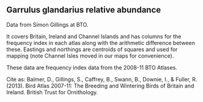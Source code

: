 ## Garrulus glandarius relative abundance

Data from Simon Gillings at BTO. 

 It covers Britain, Ireland and Channel Islands and has columns for the frequency index in each atlas along with the arithmetic difference between these. Eastings and northings are centroids of squares and used for mapping (note Channel Isles moved in our maps for convenience).
 
 These data are frequency index data from the 2008-11 BTO Atlases. 
 
 Cite as: Balmer, D., Gillings, S., Caffrey, B., Swann, B., Downie, I., & Fuller, R. (2013). Bird Atlas 2007-11: The Breeding and Wintering Birds of Britain and Ireland. British Trust for Ornithology.